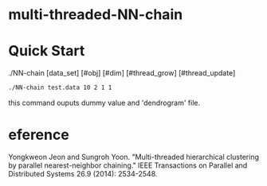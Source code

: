 # multi-threaded-NN-chain

# Quick Start

./NN-chain [data_set] [#obj] [#dim] [#thread_grow] [#thread_update]

```bash
./NN-chain test.data 10 2 1 1
```

this command ouputs dummy value and 'dendrogram' file.


# eference 
Yongkweon Jeon and Sungroh Yoon. "Multi-threaded hierarchical clustering by parallel nearest-neighbor chaining." IEEE Transactions on Parallel and Distributed Systems 26.9 (2014): 2534-2548.

